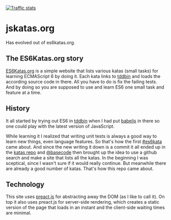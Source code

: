 [![Traffic stats](https://img.shields.io/badge/analytics-plausible-%236574cd.svg)](https://plausible.io/jskatas.org)

# jskatas.org

Has evolved out of es6katas.org.

## The ES6Katas.org story

[ES6Katas.org] is a simple website that lists various katas (small tasks) for learning ECMAScript 6 by doing it.
Each kata links to [tddbin] and loads the according source code in there. All you have to do is fix
the failing tests. And by doing so you are supposed to use and learn ES6 one small task and feature at a time.

## History

It all started by trying out ES6 in [tddbin] when I had put [babeljs] in there so 
one could play with the latest version of JavaScript.

While learning it I realized that writing unit tests is always a good way to learn 
new things, even language features. So that's how the first [#es6kata][1] came about.
And since the new writing it down is a commit it all ended up in the [katas repo][2] 
and [@basecode] then brought up the idea to use a github search and make a site that
lists all the katas. In the beginning I was sceptical, since I wasn't sure if it would 
really continue. But meanwhile there are already a good number of katas. 
That's how this repo came about.

## Technology

This site uses [preact.js] for abstracting away the DOM (as I like to call it).
On top it also uses preact.js for server-side rendering, which creates a static version
of the page that loads in an instant and the client-side waiting times are minimal.

[1]: https://twitter.com/tddbin/status/576305472128446466
[2]: https://github.com/tddbin/katas
[tddbin]: https://tddbin.com
[babeljs]: https://babeljs.io
[ES6Katas.org]: https://ES6Katas.org
[@basecode]: https://twitter.com/basecode
[preact.js]: https://preactjs.com